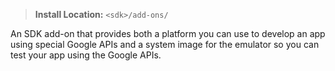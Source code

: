 > **Install Location:** `<sdk>/add-ons/`

An SDK add-on that provides both a platform you can use to develop an app using special Google APIs and a system image for the emulator so you can test your app using the Google APIs.
